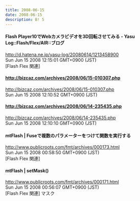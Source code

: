 ```yaml
---
title: 2008-06-15
date: 2008-06-15
description: B! 5
---
```


#### Flash Player10でWebカメラビデオを3D回転させてみる - Yasu Log::Flash/Flex/AIR::ブログ
http://d.hatena.ne.jp/yasu-log/20080614/1213458900<br>
Sun Jun 15 2008 12:15:01 GMT+0900 (JST)<br>
[Flash Flex 関連]


#### http://bizcaz.com/archives/2008/06/15-010307.php
http://bizcaz.com/archives/2008/06/15-010307.php<br>
Sun Jun 15 2008 12:10:52 GMT+0900 (JST)<br>


#### http://bizcaz.com/archives/2008/06/14-235435.php
http://bizcaz.com/archives/2008/06/14-235435.php<br>
Sun Jun 15 2008 12:10:10 GMT+0900 (JST)<br>


#### mtFlash | Fuseで複数のパラメーターをつけて関数を実行する
http://www.publicroots.com/fmt/archives/000173.html<br>
Sun Jun 15 2008 00:58:50 GMT+0900 (JST)<br>
[Flash Flex 関連]


#### mtFlash | setMask()
http://www.publicroots.com/fmt/archives/000171.html<br>
Sun Jun 15 2008 00:56:07 GMT+0900 (JST)<br>
[Flash Flex 関連] マスク


